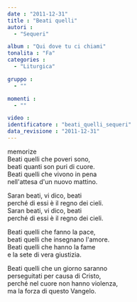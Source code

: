```yaml
---
date : "2011-12-31"
title : "Beati quelli"
autori : 
  - "Sequeri"

album : "Qui dove tu ci chiami"
tonalita : "Fa"
categories : 
  - "Liturgica"

gruppo : 
  - ""

momenti : 
  - ""

video : 
identificatore : "beati_quelli_sequeri"
data_revisione : "2011-12-31"
---
```

  
  
  
  
  
  
  
  
  
memorize  
Beati quelli che poveri sono,   
beati quanti son puri di cuore.   
Beati quelli che vivono in pena   
nell'attesa d'un nuovo mattino.  
  
  
Saran beati, vi dico, beati  
perché di essi è il regno dei cieli.  
Saran beati, vi dico, beati  
perché di essi è il regno dei cieli.  
  
  
  
Beati quelli che fanno la pace,   
beati quelli che insegnano l'amore.   
Beati quelli che hanno la fame   
e la sete di vera giustizia.  
  
  
  
Beati quelli che un giorno saranno   
perseguitati per causa di Cristo,   
perché nel cuore non hanno violenza,   
ma la forza di questo Vangelo.  
  
  
  
